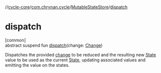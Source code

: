 //[cycle-core](../../../index.md)/[com.chrynan.cycle](../index.md)/[MutableStateStore](index.md)/[dispatch](dispatch.md)

# dispatch

[common]\
abstract suspend fun [dispatch](dispatch.md)(change: [Change](index.md))

Dispatches the provided [change](dispatch.md) to be reduced and the resulting new [State](index.md) value to be used as the current [State](index.md), updating associated values and emitting the value on the states.
